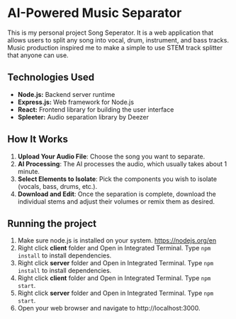 # AI-Powered Music Separator
This is my personal project Song Seperator. It is a web application that allows users to split any song into vocal, drum, instrument, and bass tracks. Music production inspired me to make a simple to use STEM track splitter that anyone can use.

## Technologies Used

- **Node.js:** Backend server runtime
- **Express.js:** Web framework for Node.js
- **React:** Frontend library for building the user interface
- **Spleeter:** Audio separation library by Deezer

## How It Works
1. **Upload Your Audio File**: Choose the song you want to separate.
2. **AI Processing**: The AI processes the audio, which usually takes about 1 minute.
3. **Select Elements to Isolate**: Pick the components you wish to isolate (vocals, bass, drums, etc.).
4. **Download and Edit**: Once the separation is complete, download the individual stems and adjust their volumes or remix them as desired.

## Running the project
1. Make sure node.js is installed on your system. https://nodejs.org/en
2. Right click **client** folder and Open in Integrated Terminal. Type ```npm install``` to install dependencies.
3. Right click **server** folder and Open in Integrated Terminal. Type ```npm install``` to install dependencies.
4. Right click **client** folder and Open in Integrated Terminal. Type ```npm start```.
5. Right click **server** folder and Open in Integrated Terminal. Type ```npm start```.
6. Open your web browser and navigate to http://localhost:3000.
